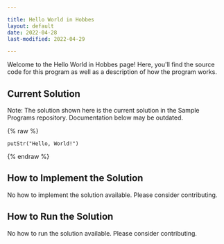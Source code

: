 ```yaml
---

title: Hello World in Hobbes
layout: default
date: 2022-04-28
last-modified: 2022-04-29

---
```


Welcome to the Hello World in Hobbes page! Here, you'll find the source code for this program as well as a description of how the program works.

## Current Solution

Note: The solution shown here is the current solution in the Sample Programs repository. Documentation below may be outdated.

{% raw %}

```Hobbes
putStr("Hello, World!")

```

{% endraw %}

## How to Implement the Solution

No how to implement the solution available. Please consider contributing.

## How to Run the Solution

No how to run the solution available. Please consider contributing.